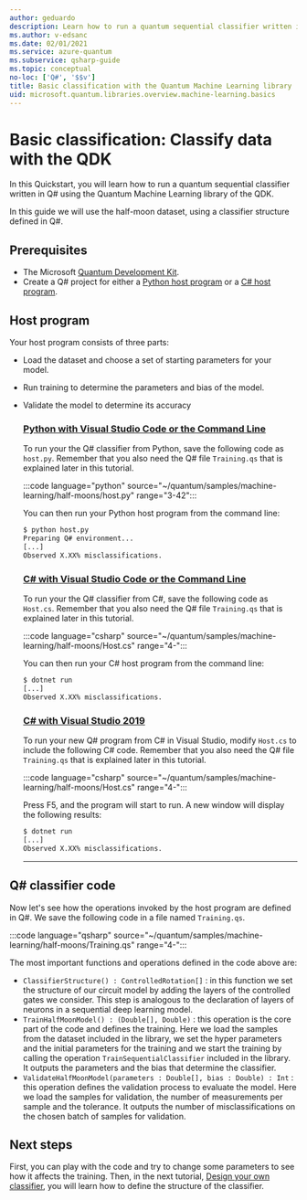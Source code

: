 ```yaml
---
author: geduardo
description: Learn how to run a quantum sequential classifier written in Q# using the Quantum Machine Learning library of the Microsoft QDK.
ms.author: v-edsanc
ms.date: 02/01/2021
ms.service: azure-quantum
ms.subservice: qsharp-guide
ms.topic: conceptual
no-loc: ['Q#', '$$v']
title: Basic classification with the Quantum Machine Learning library
uid: microsoft.quantum.libraries.overview.machine-learning.basics
---
```


# Basic classification: Classify data with the QDK

In this Quickstart, you will learn how to run a quantum sequential classifier written in Q# using the Quantum Machine Learning library of the QDK. 

In this guide we will use the half-moon dataset, using a classifier structure defined in Q#.

## Prerequisites

- The Microsoft [Quantum Development Kit](xref:microsoft.quantum.install-qdk.overview).
- Create a Q# project for either a [Python host program](xref:microsoft.quantum.install-qdk.overview.python) or a [C# host program](xref:microsoft.quantum.install-qdk.overview.cs).

## Host program

Your host program consists of three parts:

- Load the dataset and choose a set of starting parameters for your model.
- Run training to determine the parameters and bias of the model.
- Validate the model to determine its accuracy

    ### [Python with Visual Studio Code or the Command Line](#tab/tabid-python)

    To run your the Q# classifier from Python, save the following code as `host.py`. Remember that you also need the Q# file `Training.qs` that is explained later in this tutorial.

    :::code language="python" source="~/quantum/samples/machine-learning/half-moons/host.py" range="3-42":::

    You can then run your Python host program from the command line:

    ```bash
    $ python host.py
    Preparing Q# environment...
    [...]
    Observed X.XX% misclassifications.
    ```

    ### [C# with Visual Studio Code or the Command Line](#tab/tabid-csharp)

    To run your the Q# classifier from C#, save the following code as `Host.cs`. Remember that you also need the Q# file `Training.qs` that is explained later in this tutorial.

    :::code language="csharp" source="~/quantum/samples/machine-learning/half-moons/Host.cs" range="4-":::

    You can then run your C# host program from the command line:

    ```bash
    $ dotnet run
    [...]
    Observed X.XX% misclassifications.
    ```

    ### [C# with Visual Studio 2019](#tab/tabid-vs2019)

    To run your new Q# program from C# in Visual Studio, modify `Host.cs` to include the following C# code. Remember that you also need the Q# file `Training.qs` that is explained later in this tutorial.

    :::code language="csharp" source="~/quantum/samples/machine-learning/half-moons/Host.cs" range="4-":::

    Press F5, and the program will start to run. A new window will display the following results: 

    ```bash
    $ dotnet run
    [...]
    Observed X.XX% misclassifications.
    ```
    ***

## Q\# classifier code

Now let's see how the operations invoked by the host program are defined in Q#.
We save the following code in a file named `Training.qs`.

:::code language="qsharp" source="~/quantum/samples/machine-learning/half-moons/Training.qs" range="4-":::

The most important functions and operations defined in the code above are:

- `ClassifierStructure() : ControlledRotation[]` : in this function we set the structure of our circuit model by adding the layers of the controlled gates we consider. This step is analogous to the declaration of layers of neurons in a sequential deep learning model.
- `TrainHalfMoonModel() : (Double[], Double)` : this operation is the core part of the code and defines the training. Here we load the samples from the dataset included in the library, we set the hyper parameters and the initial parameters for the training and we start the training by calling the operation `TrainSequentialClassifier` included in the library. It outputs the parameters and the bias that determine the classifier.
- `ValidateHalfMoonModel(parameters : Double[], bias : Double) : Int` : this operation defines the validation process to evaluate the model. Here we load the samples for validation, the number of measurements per sample and the tolerance. It outputs the number of misclassifications on the chosen batch of samples for validation.

## Next steps

First, you can play with the code and try to change some parameters to see how it affects the training. Then, in the next tutorial, [Design your own classifier](xref:microsoft.quantum.libraries.overview.machine-learning.design),  you will learn how to define the structure of the classifier.